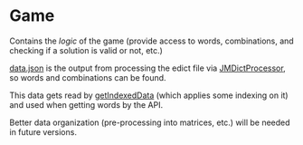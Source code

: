 # Game

Contains the _logic_ of the game (provide access to words, combinations, and checking if a solution is valid or not, etc.)

[data.json](./data.json) is the output from processing the edict file via [JMDictProcessor](../../../../apps/edict/src/jmedict-processor/index.ts), so words and combinations can be found.

This data gets read by [getIndexedData](./indexed-data.ts) (which applies some indexing on it) and used when getting words by the API.

Better data organization (pre-processing into matrices, etc.) will be needed in future versions.
